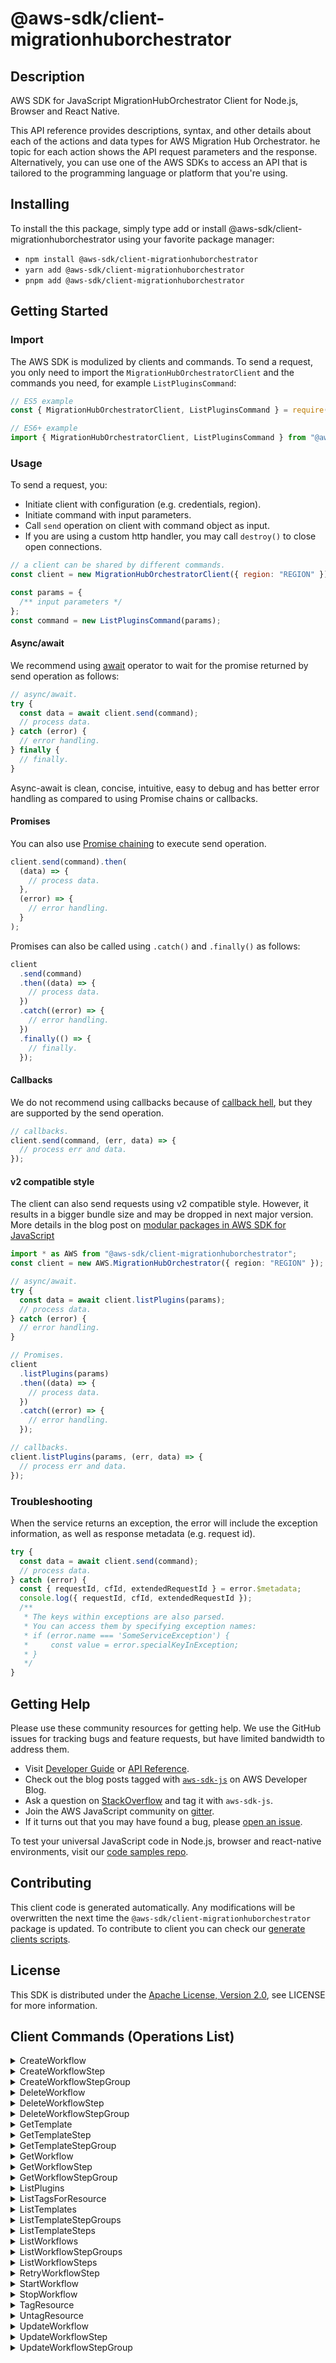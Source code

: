 <!-- generated file, do not edit directly -->

# @aws-sdk/client-migrationhuborchestrator

## Description

AWS SDK for JavaScript MigrationHubOrchestrator Client for Node.js, Browser and React Native.

<p>This API reference provides descriptions, syntax, and other details about each of the
actions and data types for AWS Migration Hub Orchestrator. he topic for each action shows the API
request parameters and the response. Alternatively, you can use one of the AWS SDKs to
access an API that is tailored to the programming language or platform that you're
using.</p>

## Installing

To install the this package, simply type add or install @aws-sdk/client-migrationhuborchestrator
using your favorite package manager:

- `npm install @aws-sdk/client-migrationhuborchestrator`
- `yarn add @aws-sdk/client-migrationhuborchestrator`
- `pnpm add @aws-sdk/client-migrationhuborchestrator`

## Getting Started

### Import

The AWS SDK is modulized by clients and commands.
To send a request, you only need to import the `MigrationHubOrchestratorClient` and
the commands you need, for example `ListPluginsCommand`:

```js
// ES5 example
const { MigrationHubOrchestratorClient, ListPluginsCommand } = require("@aws-sdk/client-migrationhuborchestrator");
```

```ts
// ES6+ example
import { MigrationHubOrchestratorClient, ListPluginsCommand } from "@aws-sdk/client-migrationhuborchestrator";
```

### Usage

To send a request, you:

- Initiate client with configuration (e.g. credentials, region).
- Initiate command with input parameters.
- Call `send` operation on client with command object as input.
- If you are using a custom http handler, you may call `destroy()` to close open connections.

```js
// a client can be shared by different commands.
const client = new MigrationHubOrchestratorClient({ region: "REGION" });

const params = {
  /** input parameters */
};
const command = new ListPluginsCommand(params);
```

#### Async/await

We recommend using [await](https://developer.mozilla.org/en-US/docs/Web/JavaScript/Reference/Operators/await)
operator to wait for the promise returned by send operation as follows:

```js
// async/await.
try {
  const data = await client.send(command);
  // process data.
} catch (error) {
  // error handling.
} finally {
  // finally.
}
```

Async-await is clean, concise, intuitive, easy to debug and has better error handling
as compared to using Promise chains or callbacks.

#### Promises

You can also use [Promise chaining](https://developer.mozilla.org/en-US/docs/Web/JavaScript/Guide/Using_promises#chaining)
to execute send operation.

```js
client.send(command).then(
  (data) => {
    // process data.
  },
  (error) => {
    // error handling.
  }
);
```

Promises can also be called using `.catch()` and `.finally()` as follows:

```js
client
  .send(command)
  .then((data) => {
    // process data.
  })
  .catch((error) => {
    // error handling.
  })
  .finally(() => {
    // finally.
  });
```

#### Callbacks

We do not recommend using callbacks because of [callback hell](http://callbackhell.com/),
but they are supported by the send operation.

```js
// callbacks.
client.send(command, (err, data) => {
  // process err and data.
});
```

#### v2 compatible style

The client can also send requests using v2 compatible style.
However, it results in a bigger bundle size and may be dropped in next major version. More details in the blog post
on [modular packages in AWS SDK for JavaScript](https://aws.amazon.com/blogs/developer/modular-packages-in-aws-sdk-for-javascript/)

```ts
import * as AWS from "@aws-sdk/client-migrationhuborchestrator";
const client = new AWS.MigrationHubOrchestrator({ region: "REGION" });

// async/await.
try {
  const data = await client.listPlugins(params);
  // process data.
} catch (error) {
  // error handling.
}

// Promises.
client
  .listPlugins(params)
  .then((data) => {
    // process data.
  })
  .catch((error) => {
    // error handling.
  });

// callbacks.
client.listPlugins(params, (err, data) => {
  // process err and data.
});
```

### Troubleshooting

When the service returns an exception, the error will include the exception information,
as well as response metadata (e.g. request id).

```js
try {
  const data = await client.send(command);
  // process data.
} catch (error) {
  const { requestId, cfId, extendedRequestId } = error.$metadata;
  console.log({ requestId, cfId, extendedRequestId });
  /**
   * The keys within exceptions are also parsed.
   * You can access them by specifying exception names:
   * if (error.name === 'SomeServiceException') {
   *     const value = error.specialKeyInException;
   * }
   */
}
```

## Getting Help

Please use these community resources for getting help.
We use the GitHub issues for tracking bugs and feature requests, but have limited bandwidth to address them.

- Visit [Developer Guide](https://docs.aws.amazon.com/sdk-for-javascript/v3/developer-guide/welcome.html)
  or [API Reference](https://docs.aws.amazon.com/AWSJavaScriptSDK/v3/latest/index.html).
- Check out the blog posts tagged with [`aws-sdk-js`](https://aws.amazon.com/blogs/developer/tag/aws-sdk-js/)
  on AWS Developer Blog.
- Ask a question on [StackOverflow](https://stackoverflow.com/questions/tagged/aws-sdk-js) and tag it with `aws-sdk-js`.
- Join the AWS JavaScript community on [gitter](https://gitter.im/aws/aws-sdk-js-v3).
- If it turns out that you may have found a bug, please [open an issue](https://github.com/aws/aws-sdk-js-v3/issues/new/choose).

To test your universal JavaScript code in Node.js, browser and react-native environments,
visit our [code samples repo](https://github.com/aws-samples/aws-sdk-js-tests).

## Contributing

This client code is generated automatically. Any modifications will be overwritten the next time the `@aws-sdk/client-migrationhuborchestrator` package is updated.
To contribute to client you can check our [generate clients scripts](https://github.com/aws/aws-sdk-js-v3/tree/main/scripts/generate-clients).

## License

This SDK is distributed under the
[Apache License, Version 2.0](http://www.apache.org/licenses/LICENSE-2.0),
see LICENSE for more information.

## Client Commands (Operations List)

<details>
<summary>
CreateWorkflow
</summary>

[Command API Reference](https://docs.aws.amazon.com/AWSJavaScriptSDK/v3/latest/client/migrationhuborchestrator/command/CreateWorkflowCommand/) / [Input](https://docs.aws.amazon.com/AWSJavaScriptSDK/v3/latest/Package/-aws-sdk-client-migrationhuborchestrator/Interface/CreateWorkflowCommandInput/) / [Output](https://docs.aws.amazon.com/AWSJavaScriptSDK/v3/latest/Package/-aws-sdk-client-migrationhuborchestrator/Interface/CreateWorkflowCommandOutput/)

</details>
<details>
<summary>
CreateWorkflowStep
</summary>

[Command API Reference](https://docs.aws.amazon.com/AWSJavaScriptSDK/v3/latest/client/migrationhuborchestrator/command/CreateWorkflowStepCommand/) / [Input](https://docs.aws.amazon.com/AWSJavaScriptSDK/v3/latest/Package/-aws-sdk-client-migrationhuborchestrator/Interface/CreateWorkflowStepCommandInput/) / [Output](https://docs.aws.amazon.com/AWSJavaScriptSDK/v3/latest/Package/-aws-sdk-client-migrationhuborchestrator/Interface/CreateWorkflowStepCommandOutput/)

</details>
<details>
<summary>
CreateWorkflowStepGroup
</summary>

[Command API Reference](https://docs.aws.amazon.com/AWSJavaScriptSDK/v3/latest/client/migrationhuborchestrator/command/CreateWorkflowStepGroupCommand/) / [Input](https://docs.aws.amazon.com/AWSJavaScriptSDK/v3/latest/Package/-aws-sdk-client-migrationhuborchestrator/Interface/CreateWorkflowStepGroupCommandInput/) / [Output](https://docs.aws.amazon.com/AWSJavaScriptSDK/v3/latest/Package/-aws-sdk-client-migrationhuborchestrator/Interface/CreateWorkflowStepGroupCommandOutput/)

</details>
<details>
<summary>
DeleteWorkflow
</summary>

[Command API Reference](https://docs.aws.amazon.com/AWSJavaScriptSDK/v3/latest/client/migrationhuborchestrator/command/DeleteWorkflowCommand/) / [Input](https://docs.aws.amazon.com/AWSJavaScriptSDK/v3/latest/Package/-aws-sdk-client-migrationhuborchestrator/Interface/DeleteWorkflowCommandInput/) / [Output](https://docs.aws.amazon.com/AWSJavaScriptSDK/v3/latest/Package/-aws-sdk-client-migrationhuborchestrator/Interface/DeleteWorkflowCommandOutput/)

</details>
<details>
<summary>
DeleteWorkflowStep
</summary>

[Command API Reference](https://docs.aws.amazon.com/AWSJavaScriptSDK/v3/latest/client/migrationhuborchestrator/command/DeleteWorkflowStepCommand/) / [Input](https://docs.aws.amazon.com/AWSJavaScriptSDK/v3/latest/Package/-aws-sdk-client-migrationhuborchestrator/Interface/DeleteWorkflowStepCommandInput/) / [Output](https://docs.aws.amazon.com/AWSJavaScriptSDK/v3/latest/Package/-aws-sdk-client-migrationhuborchestrator/Interface/DeleteWorkflowStepCommandOutput/)

</details>
<details>
<summary>
DeleteWorkflowStepGroup
</summary>

[Command API Reference](https://docs.aws.amazon.com/AWSJavaScriptSDK/v3/latest/client/migrationhuborchestrator/command/DeleteWorkflowStepGroupCommand/) / [Input](https://docs.aws.amazon.com/AWSJavaScriptSDK/v3/latest/Package/-aws-sdk-client-migrationhuborchestrator/Interface/DeleteWorkflowStepGroupCommandInput/) / [Output](https://docs.aws.amazon.com/AWSJavaScriptSDK/v3/latest/Package/-aws-sdk-client-migrationhuborchestrator/Interface/DeleteWorkflowStepGroupCommandOutput/)

</details>
<details>
<summary>
GetTemplate
</summary>

[Command API Reference](https://docs.aws.amazon.com/AWSJavaScriptSDK/v3/latest/client/migrationhuborchestrator/command/GetTemplateCommand/) / [Input](https://docs.aws.amazon.com/AWSJavaScriptSDK/v3/latest/Package/-aws-sdk-client-migrationhuborchestrator/Interface/GetTemplateCommandInput/) / [Output](https://docs.aws.amazon.com/AWSJavaScriptSDK/v3/latest/Package/-aws-sdk-client-migrationhuborchestrator/Interface/GetTemplateCommandOutput/)

</details>
<details>
<summary>
GetTemplateStep
</summary>

[Command API Reference](https://docs.aws.amazon.com/AWSJavaScriptSDK/v3/latest/client/migrationhuborchestrator/command/GetTemplateStepCommand/) / [Input](https://docs.aws.amazon.com/AWSJavaScriptSDK/v3/latest/Package/-aws-sdk-client-migrationhuborchestrator/Interface/GetTemplateStepCommandInput/) / [Output](https://docs.aws.amazon.com/AWSJavaScriptSDK/v3/latest/Package/-aws-sdk-client-migrationhuborchestrator/Interface/GetTemplateStepCommandOutput/)

</details>
<details>
<summary>
GetTemplateStepGroup
</summary>

[Command API Reference](https://docs.aws.amazon.com/AWSJavaScriptSDK/v3/latest/client/migrationhuborchestrator/command/GetTemplateStepGroupCommand/) / [Input](https://docs.aws.amazon.com/AWSJavaScriptSDK/v3/latest/Package/-aws-sdk-client-migrationhuborchestrator/Interface/GetTemplateStepGroupCommandInput/) / [Output](https://docs.aws.amazon.com/AWSJavaScriptSDK/v3/latest/Package/-aws-sdk-client-migrationhuborchestrator/Interface/GetTemplateStepGroupCommandOutput/)

</details>
<details>
<summary>
GetWorkflow
</summary>

[Command API Reference](https://docs.aws.amazon.com/AWSJavaScriptSDK/v3/latest/client/migrationhuborchestrator/command/GetWorkflowCommand/) / [Input](https://docs.aws.amazon.com/AWSJavaScriptSDK/v3/latest/Package/-aws-sdk-client-migrationhuborchestrator/Interface/GetWorkflowCommandInput/) / [Output](https://docs.aws.amazon.com/AWSJavaScriptSDK/v3/latest/Package/-aws-sdk-client-migrationhuborchestrator/Interface/GetWorkflowCommandOutput/)

</details>
<details>
<summary>
GetWorkflowStep
</summary>

[Command API Reference](https://docs.aws.amazon.com/AWSJavaScriptSDK/v3/latest/client/migrationhuborchestrator/command/GetWorkflowStepCommand/) / [Input](https://docs.aws.amazon.com/AWSJavaScriptSDK/v3/latest/Package/-aws-sdk-client-migrationhuborchestrator/Interface/GetWorkflowStepCommandInput/) / [Output](https://docs.aws.amazon.com/AWSJavaScriptSDK/v3/latest/Package/-aws-sdk-client-migrationhuborchestrator/Interface/GetWorkflowStepCommandOutput/)

</details>
<details>
<summary>
GetWorkflowStepGroup
</summary>

[Command API Reference](https://docs.aws.amazon.com/AWSJavaScriptSDK/v3/latest/client/migrationhuborchestrator/command/GetWorkflowStepGroupCommand/) / [Input](https://docs.aws.amazon.com/AWSJavaScriptSDK/v3/latest/Package/-aws-sdk-client-migrationhuborchestrator/Interface/GetWorkflowStepGroupCommandInput/) / [Output](https://docs.aws.amazon.com/AWSJavaScriptSDK/v3/latest/Package/-aws-sdk-client-migrationhuborchestrator/Interface/GetWorkflowStepGroupCommandOutput/)

</details>
<details>
<summary>
ListPlugins
</summary>

[Command API Reference](https://docs.aws.amazon.com/AWSJavaScriptSDK/v3/latest/client/migrationhuborchestrator/command/ListPluginsCommand/) / [Input](https://docs.aws.amazon.com/AWSJavaScriptSDK/v3/latest/Package/-aws-sdk-client-migrationhuborchestrator/Interface/ListPluginsCommandInput/) / [Output](https://docs.aws.amazon.com/AWSJavaScriptSDK/v3/latest/Package/-aws-sdk-client-migrationhuborchestrator/Interface/ListPluginsCommandOutput/)

</details>
<details>
<summary>
ListTagsForResource
</summary>

[Command API Reference](https://docs.aws.amazon.com/AWSJavaScriptSDK/v3/latest/client/migrationhuborchestrator/command/ListTagsForResourceCommand/) / [Input](https://docs.aws.amazon.com/AWSJavaScriptSDK/v3/latest/Package/-aws-sdk-client-migrationhuborchestrator/Interface/ListTagsForResourceCommandInput/) / [Output](https://docs.aws.amazon.com/AWSJavaScriptSDK/v3/latest/Package/-aws-sdk-client-migrationhuborchestrator/Interface/ListTagsForResourceCommandOutput/)

</details>
<details>
<summary>
ListTemplates
</summary>

[Command API Reference](https://docs.aws.amazon.com/AWSJavaScriptSDK/v3/latest/client/migrationhuborchestrator/command/ListTemplatesCommand/) / [Input](https://docs.aws.amazon.com/AWSJavaScriptSDK/v3/latest/Package/-aws-sdk-client-migrationhuborchestrator/Interface/ListTemplatesCommandInput/) / [Output](https://docs.aws.amazon.com/AWSJavaScriptSDK/v3/latest/Package/-aws-sdk-client-migrationhuborchestrator/Interface/ListTemplatesCommandOutput/)

</details>
<details>
<summary>
ListTemplateStepGroups
</summary>

[Command API Reference](https://docs.aws.amazon.com/AWSJavaScriptSDK/v3/latest/client/migrationhuborchestrator/command/ListTemplateStepGroupsCommand/) / [Input](https://docs.aws.amazon.com/AWSJavaScriptSDK/v3/latest/Package/-aws-sdk-client-migrationhuborchestrator/Interface/ListTemplateStepGroupsCommandInput/) / [Output](https://docs.aws.amazon.com/AWSJavaScriptSDK/v3/latest/Package/-aws-sdk-client-migrationhuborchestrator/Interface/ListTemplateStepGroupsCommandOutput/)

</details>
<details>
<summary>
ListTemplateSteps
</summary>

[Command API Reference](https://docs.aws.amazon.com/AWSJavaScriptSDK/v3/latest/client/migrationhuborchestrator/command/ListTemplateStepsCommand/) / [Input](https://docs.aws.amazon.com/AWSJavaScriptSDK/v3/latest/Package/-aws-sdk-client-migrationhuborchestrator/Interface/ListTemplateStepsCommandInput/) / [Output](https://docs.aws.amazon.com/AWSJavaScriptSDK/v3/latest/Package/-aws-sdk-client-migrationhuborchestrator/Interface/ListTemplateStepsCommandOutput/)

</details>
<details>
<summary>
ListWorkflows
</summary>

[Command API Reference](https://docs.aws.amazon.com/AWSJavaScriptSDK/v3/latest/client/migrationhuborchestrator/command/ListWorkflowsCommand/) / [Input](https://docs.aws.amazon.com/AWSJavaScriptSDK/v3/latest/Package/-aws-sdk-client-migrationhuborchestrator/Interface/ListWorkflowsCommandInput/) / [Output](https://docs.aws.amazon.com/AWSJavaScriptSDK/v3/latest/Package/-aws-sdk-client-migrationhuborchestrator/Interface/ListWorkflowsCommandOutput/)

</details>
<details>
<summary>
ListWorkflowStepGroups
</summary>

[Command API Reference](https://docs.aws.amazon.com/AWSJavaScriptSDK/v3/latest/client/migrationhuborchestrator/command/ListWorkflowStepGroupsCommand/) / [Input](https://docs.aws.amazon.com/AWSJavaScriptSDK/v3/latest/Package/-aws-sdk-client-migrationhuborchestrator/Interface/ListWorkflowStepGroupsCommandInput/) / [Output](https://docs.aws.amazon.com/AWSJavaScriptSDK/v3/latest/Package/-aws-sdk-client-migrationhuborchestrator/Interface/ListWorkflowStepGroupsCommandOutput/)

</details>
<details>
<summary>
ListWorkflowSteps
</summary>

[Command API Reference](https://docs.aws.amazon.com/AWSJavaScriptSDK/v3/latest/client/migrationhuborchestrator/command/ListWorkflowStepsCommand/) / [Input](https://docs.aws.amazon.com/AWSJavaScriptSDK/v3/latest/Package/-aws-sdk-client-migrationhuborchestrator/Interface/ListWorkflowStepsCommandInput/) / [Output](https://docs.aws.amazon.com/AWSJavaScriptSDK/v3/latest/Package/-aws-sdk-client-migrationhuborchestrator/Interface/ListWorkflowStepsCommandOutput/)

</details>
<details>
<summary>
RetryWorkflowStep
</summary>

[Command API Reference](https://docs.aws.amazon.com/AWSJavaScriptSDK/v3/latest/client/migrationhuborchestrator/command/RetryWorkflowStepCommand/) / [Input](https://docs.aws.amazon.com/AWSJavaScriptSDK/v3/latest/Package/-aws-sdk-client-migrationhuborchestrator/Interface/RetryWorkflowStepCommandInput/) / [Output](https://docs.aws.amazon.com/AWSJavaScriptSDK/v3/latest/Package/-aws-sdk-client-migrationhuborchestrator/Interface/RetryWorkflowStepCommandOutput/)

</details>
<details>
<summary>
StartWorkflow
</summary>

[Command API Reference](https://docs.aws.amazon.com/AWSJavaScriptSDK/v3/latest/client/migrationhuborchestrator/command/StartWorkflowCommand/) / [Input](https://docs.aws.amazon.com/AWSJavaScriptSDK/v3/latest/Package/-aws-sdk-client-migrationhuborchestrator/Interface/StartWorkflowCommandInput/) / [Output](https://docs.aws.amazon.com/AWSJavaScriptSDK/v3/latest/Package/-aws-sdk-client-migrationhuborchestrator/Interface/StartWorkflowCommandOutput/)

</details>
<details>
<summary>
StopWorkflow
</summary>

[Command API Reference](https://docs.aws.amazon.com/AWSJavaScriptSDK/v3/latest/client/migrationhuborchestrator/command/StopWorkflowCommand/) / [Input](https://docs.aws.amazon.com/AWSJavaScriptSDK/v3/latest/Package/-aws-sdk-client-migrationhuborchestrator/Interface/StopWorkflowCommandInput/) / [Output](https://docs.aws.amazon.com/AWSJavaScriptSDK/v3/latest/Package/-aws-sdk-client-migrationhuborchestrator/Interface/StopWorkflowCommandOutput/)

</details>
<details>
<summary>
TagResource
</summary>

[Command API Reference](https://docs.aws.amazon.com/AWSJavaScriptSDK/v3/latest/client/migrationhuborchestrator/command/TagResourceCommand/) / [Input](https://docs.aws.amazon.com/AWSJavaScriptSDK/v3/latest/Package/-aws-sdk-client-migrationhuborchestrator/Interface/TagResourceCommandInput/) / [Output](https://docs.aws.amazon.com/AWSJavaScriptSDK/v3/latest/Package/-aws-sdk-client-migrationhuborchestrator/Interface/TagResourceCommandOutput/)

</details>
<details>
<summary>
UntagResource
</summary>

[Command API Reference](https://docs.aws.amazon.com/AWSJavaScriptSDK/v3/latest/client/migrationhuborchestrator/command/UntagResourceCommand/) / [Input](https://docs.aws.amazon.com/AWSJavaScriptSDK/v3/latest/Package/-aws-sdk-client-migrationhuborchestrator/Interface/UntagResourceCommandInput/) / [Output](https://docs.aws.amazon.com/AWSJavaScriptSDK/v3/latest/Package/-aws-sdk-client-migrationhuborchestrator/Interface/UntagResourceCommandOutput/)

</details>
<details>
<summary>
UpdateWorkflow
</summary>

[Command API Reference](https://docs.aws.amazon.com/AWSJavaScriptSDK/v3/latest/client/migrationhuborchestrator/command/UpdateWorkflowCommand/) / [Input](https://docs.aws.amazon.com/AWSJavaScriptSDK/v3/latest/Package/-aws-sdk-client-migrationhuborchestrator/Interface/UpdateWorkflowCommandInput/) / [Output](https://docs.aws.amazon.com/AWSJavaScriptSDK/v3/latest/Package/-aws-sdk-client-migrationhuborchestrator/Interface/UpdateWorkflowCommandOutput/)

</details>
<details>
<summary>
UpdateWorkflowStep
</summary>

[Command API Reference](https://docs.aws.amazon.com/AWSJavaScriptSDK/v3/latest/client/migrationhuborchestrator/command/UpdateWorkflowStepCommand/) / [Input](https://docs.aws.amazon.com/AWSJavaScriptSDK/v3/latest/Package/-aws-sdk-client-migrationhuborchestrator/Interface/UpdateWorkflowStepCommandInput/) / [Output](https://docs.aws.amazon.com/AWSJavaScriptSDK/v3/latest/Package/-aws-sdk-client-migrationhuborchestrator/Interface/UpdateWorkflowStepCommandOutput/)

</details>
<details>
<summary>
UpdateWorkflowStepGroup
</summary>

[Command API Reference](https://docs.aws.amazon.com/AWSJavaScriptSDK/v3/latest/client/migrationhuborchestrator/command/UpdateWorkflowStepGroupCommand/) / [Input](https://docs.aws.amazon.com/AWSJavaScriptSDK/v3/latest/Package/-aws-sdk-client-migrationhuborchestrator/Interface/UpdateWorkflowStepGroupCommandInput/) / [Output](https://docs.aws.amazon.com/AWSJavaScriptSDK/v3/latest/Package/-aws-sdk-client-migrationhuborchestrator/Interface/UpdateWorkflowStepGroupCommandOutput/)

</details>
